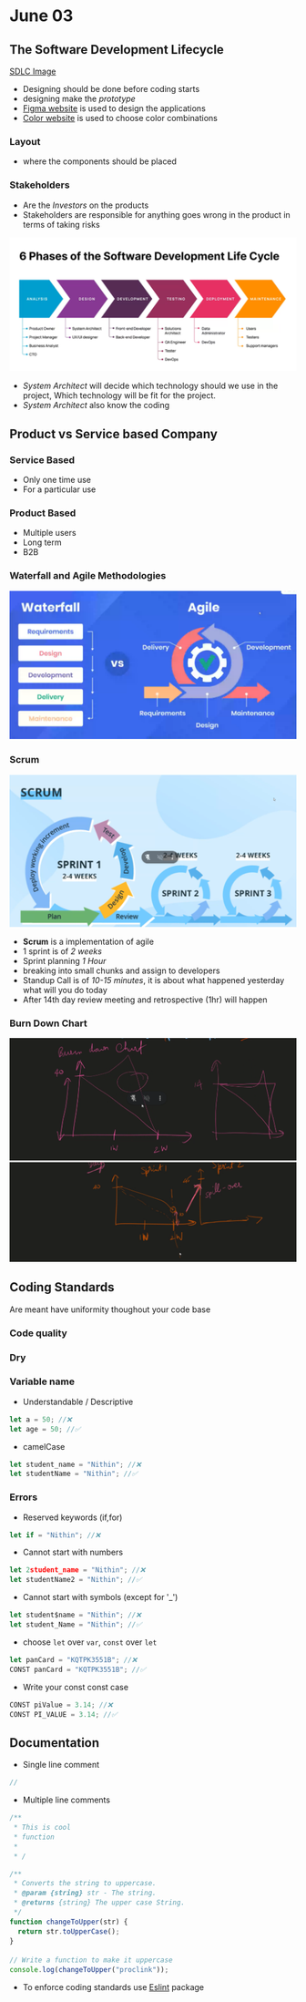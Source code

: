 # June 03

## The Software Development Lifecycle

[SDLC Image](https://miro.medium.com/v2/resize:fit:2500/format:webp/0*qZ1JOnVpPokvnr69.jpg)

- Designing should be done before coding starts
- designing make the _prototype_
- [Figma website](https://www.figma.com/) is used to design the applications
- [Color website](https://coolors.co/) is used to choose color combinations

### Layout

- where the components should be placed

### Stakeholders

- Are the _Investors_ on the products
- Stakeholders are responsible for anything goes wrong in the product in terms of taking risks

![Phases of SDLC](./images/phases_of_sdlc.png)

- _System Architect_ will decide which technology should we use in the project, Which technology will be fit for the project.
- _System Architect_ also know the coding

## Product vs Service based Company

### Service Based

- Only one time use
- For a particular use

### Product Based

- Multiple users
- Long term
- B2B

### Waterfall and Agile Methodologies

![Waterfall and Agile](./images/Waterfall&Agile.png)

### Scrum

![Scrum](./images/Scrum.png)

- **Scrum** is a implementation of agile
- 1 sprint is of _2 weeks_
- Sprint planning _1 Hour_
- breaking into small chunks and assign to developers
- Standup Call is of _10-15 minutes_, it is about what happened yesterday what will you do today
- After 14th day review meeting and retrospective (1hr) will happen

### Burn Down Chart

![Burn Down Chart](./images/Burn_Down_Chart.png)
![Burn Down Chart2](./images/Burn_Down_Chart2.png)

## Coding Standards

Are meant have uniformity thoughout your code base

### Code quality

### Dry

### Variable name

- Understandable / Descriptive

```js
let a = 50; //❌
let age = 50; //✅
```

- camelCase

```js
let student_name = "Nithin"; //❌
let studentName = "Nithin"; //✅
```

### Errors

- Reserved keywords (if,for)

```js
let if = "Nithin"; //❌
```

- Cannot start with numbers

```js
let 2student_name = "Nithin"; //❌
let studentName2 = "Nithin"; //✅
```

- Cannot start with symbols (except for '\_')

```js
let student$name = "Nithin"; //❌
let student_Name = "Nithin"; //✅
```

- choose `let` over `var`, `const` over `let`

```js
let panCard = "KQTPK3551B"; //❌
CONST panCard = "KQTPK3551B"; //✅
```

- Write your const const case

```js
CONST piValue = 3.14; //❌
CONST PI_VALUE = 3.14; //✅
```

## Documentation

- Single line comment

```js
//
```

- Multiple line comments

```js
/**
 * This is cool
 * function
 *
 * /
```

```js
/**
 * Converts the string to uppercase.
 * @param {string} str - The string.
 * @returns {string} The upper case String.
 */
function changeToUpper(str) {
  return str.toUpperCase();
}

// Write a function to make it uppercase
console.log(changeToUpper("proclink"));
```

- To enforce coding standards use [Eslint](https://eslint.org/) package
